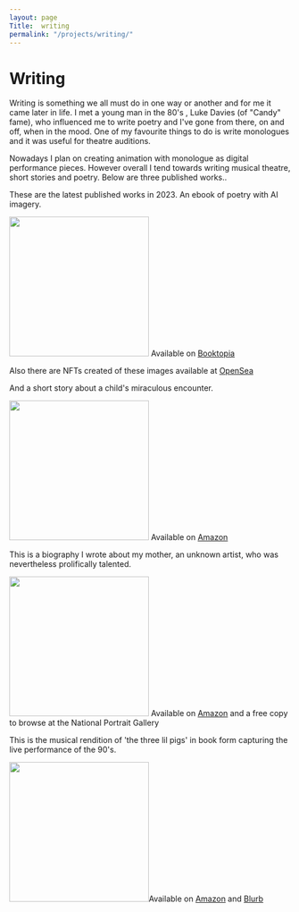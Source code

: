```yaml
---
layout: page
Title:  writing 
permalink: "/projects/writing/"
---
```

# Writing
<p>Writing is something we all must do in one way or another and for me it came later in life. I met a young man in the 80's , Luke Davies (of "Candy" fame), who influenced me to write poetry and I've gone from there, on and off, when in the mood. One of my favourite things to do is write monologues and it was useful for theatre auditions.</p>
<p>Nowadays I plan on creating animation with monologue as digital performance pieces. However overall I tend towards writing musical theatre, short stories and poetry. Below are three published works..</p>
<p>These are the latest published works in 2023. An ebook of poetry with AI imagery.</p>
   
  <img src="{{site.baseurl}}/images/writing/ai.png" width="250" height="250"> Available on <a href="https://www.booktopia.com.au/poems-ai-charlie-bunt/ebook/9798223124047.html">Booktopia</a>

  <p>Also there are NFTs created of these images available at <a href="https://opensea.io/collection/charlie-bunt-poetry-ai-imagery">OpenSea</a></p>
  
 <p> And a short story about a child's miraculous encounter.</p>


<img src="{{site.baseurl}}/images/writing/sea.png" width="250" height="250"> Available on <a href="https://amzn.asia/d/9878YBq">Amazon</a>

<p>This is a biography I wrote about my mother, an unknown artist, who was nevertheless prolifically talented.</p>


<img src="{{site.baseurl}}/images/writing/blossom.png" width="250" height="250"> Available on <a href="https://a.co/d/brzAf8v">Amazon</a> and a free copy to browse at the National Portrait Gallery


<p>This is the musical rendition of 'the three lil pigs' in book form capturing the live performance of the 90's.</p>

<img src="{{site.baseurl}}/images/writing/pigs.png" width="250" height="250">Available on <a href="https://a.co/d/h05ZerS">Amazon</a> and <a href="https://www.blurb.com/b/10063696">Blurb</a> 


